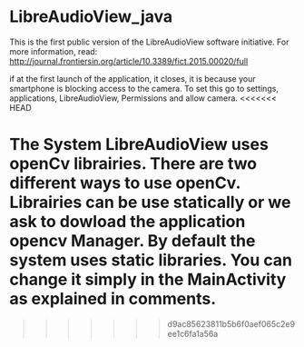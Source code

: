 # LibreAudioView_java
This is the first public version of the LibreAudioView software initiative. For more information, read:
http://journal.frontiersin.org/article/10.3389/fict.2015.00020/full

if at the first launch of the application, it closes, it is because your smartphone is blocking access to the camera. To set this go to settings, applications, LibreAudioView, Permissions and allow camera.
<<<<<<< HEAD

The System LibreAudioView uses openCv librairies. There are two different ways to use openCv.
Librairies can be use statically or we ask to dowload the application opencv Manager.
By default the system uses static libraries. You can change it simply in the MainActivity as explained in comments.
=======
>>>>>>> d9ac85623811b5b6f0aef065c2e9ee1c6fa1a56a
